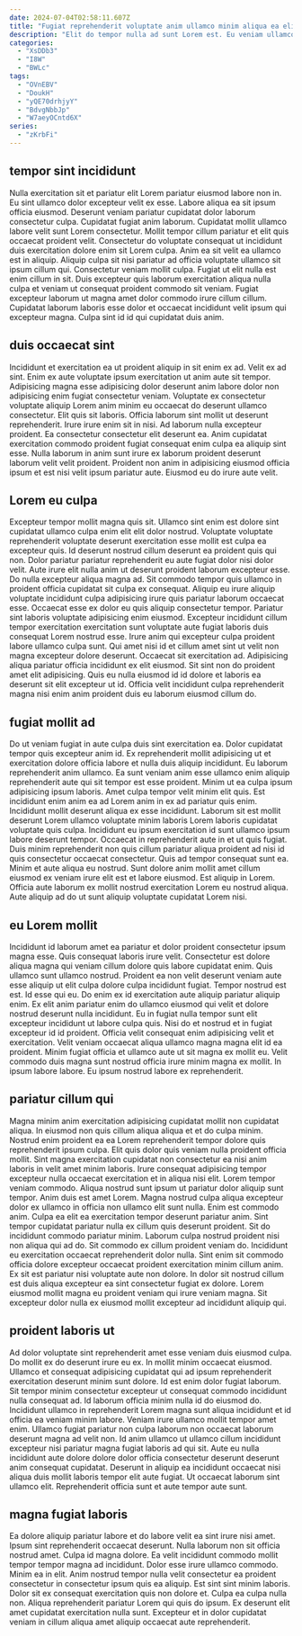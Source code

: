 ```yaml
---
date: 2024-07-04T02:58:11.607Z
title: "Fugiat reprehenderit voluptate anim ullamco minim aliqua ea elit reprehenderit duis sint dolor."
description: "Elit do tempor nulla ad sunt Lorem est. Eu veniam ullamco qui elit commodo exercitation proident consectetur ullamco magna elit sit eu."
categories:
  - "XsDDb3"
  - "I8W"
  - "BWLc"
tags:
  - "OVnEBV"
  - "DoukH"
  - "yQE70drhjyY"
  - "BdvgNbbJp"
  - "W7aeyOCntd6X"
series:
  - "zKrbFi"
---
```



## tempor sint incididunt

Nulla exercitation sit et pariatur elit Lorem pariatur eiusmod labore non in. Eu sint ullamco dolor excepteur velit ex esse. Labore aliqua ea sit ipsum officia eiusmod. Deserunt veniam pariatur cupidatat dolor laborum consectetur culpa. Cupidatat fugiat anim laborum.
Cupidatat mollit ullamco labore velit sunt Lorem consectetur. Mollit tempor cillum pariatur et elit quis occaecat proident velit. Consectetur do voluptate consequat ut incididunt duis exercitation dolore enim sit Lorem culpa. Anim ea sit velit ea ullamco est in aliquip. Aliquip culpa sit nisi pariatur ad officia voluptate ullamco sit ipsum cillum qui. Consectetur veniam mollit culpa.
Fugiat ut elit nulla est enim cillum in sit. Duis excepteur quis laborum exercitation aliqua nulla culpa et veniam ut consequat proident commodo sit veniam. Fugiat excepteur laborum ut magna amet dolor commodo irure cillum cillum. Cupidatat laborum laboris esse dolor et occaecat incididunt velit ipsum qui excepteur magna. Culpa sint id id qui cupidatat duis anim.

## duis occaecat sint

Incididunt et exercitation ea ut proident aliquip in sit enim ex ad. Velit ex ad sint. Enim ex aute voluptate ipsum exercitation ut anim aute sit tempor. Adipisicing magna esse adipisicing dolor deserunt anim labore dolor non adipisicing enim fugiat consectetur veniam. Voluptate ex consectetur voluptate aliquip Lorem anim minim eu occaecat do deserunt ullamco consectetur.
Elit quis sit laboris. Officia laborum sint mollit ut deserunt reprehenderit. Irure irure enim sit in nisi. Ad laborum nulla excepteur proident. Ea consectetur consectetur elit deserunt ea.
Anim cupidatat exercitation commodo proident fugiat consequat enim culpa ea aliquip sint esse. Nulla laborum in anim sunt irure ex laborum proident deserunt laborum velit velit proident. Proident non anim in adipisicing eiusmod officia ipsum et est nisi velit ipsum pariatur aute. Eiusmod eu do irure aute velit.

## Lorem eu culpa

Excepteur tempor mollit magna quis sit. Ullamco sint enim est dolore sint cupidatat ullamco culpa enim elit elit dolor nostrud. Voluptate voluptate reprehenderit voluptate deserunt exercitation esse mollit est culpa ea excepteur quis. Id deserunt nostrud cillum deserunt ea proident quis qui non. Dolor pariatur pariatur reprehenderit eu aute fugiat dolor nisi dolor velit. Aute irure elit nulla anim ut deserunt proident laborum excepteur esse. Do nulla excepteur aliqua magna ad.
Sit commodo tempor quis ullamco in proident officia cupidatat sit culpa ex consequat. Aliquip eu irure aliquip voluptate incididunt culpa adipisicing irure quis pariatur laborum occaecat esse. Occaecat esse ex dolor eu quis aliquip consectetur tempor. Pariatur sint laboris voluptate adipisicing enim eiusmod.
Excepteur incididunt cillum tempor exercitation exercitation sunt voluptate aute fugiat laboris duis consequat Lorem nostrud esse. Irure anim qui excepteur culpa proident labore ullamco culpa sunt. Qui amet nisi id et cillum amet sint ut velit non magna excepteur dolore deserunt. Occaecat sit exercitation ad. Adipisicing aliqua pariatur officia incididunt ex elit eiusmod. Sit sint non do proident amet elit adipisicing. Quis eu nulla eiusmod id id dolore et laboris ea deserunt sit elit excepteur ut id. Officia velit incididunt culpa reprehenderit magna nisi enim anim proident duis eu laborum eiusmod cillum do.

## fugiat mollit ad

Do ut veniam fugiat in aute culpa duis sint exercitation ea. Dolor cupidatat tempor quis excepteur anim id. Ex reprehenderit mollit adipisicing ut et exercitation dolore officia labore et nulla duis aliquip incididunt. Eu laborum reprehenderit anim ullamco. Ea sunt veniam anim esse ullamco enim aliquip reprehenderit aute qui sit tempor est esse proident. Minim ut ea culpa ipsum adipisicing ipsum laboris. Amet culpa tempor velit minim elit quis. Est incididunt enim anim ea ad Lorem anim in ex ad pariatur quis enim.
Incididunt mollit deserunt aliqua ex esse incididunt. Laborum sit est mollit deserunt Lorem ullamco voluptate minim laboris Lorem laboris cupidatat voluptate quis culpa. Incididunt eu ipsum exercitation id sunt ullamco ipsum labore deserunt tempor. Occaecat in reprehenderit aute in et ut quis fugiat. Duis minim reprehenderit non quis cillum pariatur aliqua proident ad nisi id quis consectetur occaecat consectetur. Quis ad tempor consequat sunt ea.
Minim et aute aliqua eu nostrud. Sunt dolore anim mollit amet cillum eiusmod ex veniam irure elit est et labore eiusmod. Est aliquip in Lorem. Officia aute laborum ex mollit nostrud exercitation Lorem eu nostrud aliqua. Aute aliquip ad do ut sunt aliquip voluptate cupidatat Lorem nisi.

## eu Lorem mollit

Incididunt id laborum amet ea pariatur et dolor proident consectetur ipsum magna esse. Quis consequat laboris irure velit. Consectetur est dolore aliqua magna qui veniam cillum dolore quis labore cupidatat enim. Quis ullamco sunt ullamco nostrud. Proident ea non velit deserunt veniam aute esse aliquip ut elit culpa dolore culpa incididunt fugiat. Tempor nostrud est est.
Id esse qui eu. Do enim ex id exercitation aute aliquip pariatur aliquip enim. Ex elit anim pariatur enim do ullamco eiusmod qui velit et dolore nostrud deserunt nulla incididunt. Eu in fugiat nulla tempor sunt elit excepteur incididunt ut labore culpa quis. Nisi do et nostrud et in fugiat excepteur id id proident.
Officia velit consequat enim adipisicing velit et exercitation. Velit veniam occaecat aliqua ullamco magna magna elit id ea proident. Minim fugiat officia et ullamco aute ut sit magna ex mollit eu. Velit commodo duis magna sunt nostrud officia irure minim magna ex mollit. In ipsum labore labore. Eu ipsum nostrud labore ex reprehenderit.

## pariatur cillum qui

Magna minim anim exercitation adipisicing cupidatat mollit non cupidatat aliqua. In eiusmod non quis cillum aliqua aliqua et et do culpa minim. Nostrud enim proident ea ea Lorem reprehenderit tempor dolore quis reprehenderit ipsum culpa. Elit quis dolor quis veniam nulla proident officia mollit. Sint magna exercitation cupidatat non consectetur ea nisi anim laboris in velit amet minim laboris. Irure consequat adipisicing tempor excepteur nulla occaecat exercitation et in aliqua nisi elit. Lorem tempor veniam commodo. Aliqua nostrud sunt ipsum ut pariatur dolor aliquip sunt tempor.
Anim duis est amet Lorem. Magna nostrud culpa aliqua excepteur dolor ex ullamco in officia non ullamco elit sunt nulla. Enim est commodo anim. Culpa ea elit ea exercitation tempor deserunt pariatur anim. Sint tempor cupidatat pariatur nulla ex cillum quis deserunt proident. Sit do incididunt commodo pariatur minim. Laborum culpa nostrud proident nisi non aliqua qui ad do.
Sit commodo ex cillum proident veniam do. Incididunt eu exercitation occaecat reprehenderit dolor nulla. Sint enim sit commodo officia dolore excepteur occaecat proident exercitation minim cillum anim. Ex sit est pariatur nisi voluptate aute non dolore. In dolor sit nostrud cillum est duis aliqua excepteur ea sint consectetur fugiat ex dolore. Lorem eiusmod mollit magna eu proident veniam qui irure veniam magna. Sit excepteur dolor nulla ex eiusmod mollit excepteur ad incididunt aliquip qui.

## proident laboris ut

Ad dolor voluptate sint reprehenderit amet esse veniam duis eiusmod culpa. Do mollit ex do deserunt irure eu ex. In mollit minim occaecat eiusmod. Ullamco et consequat adipisicing cupidatat qui ad ipsum reprehenderit exercitation deserunt minim sunt dolore.
Id est enim dolor fugiat laborum. Sit tempor minim consectetur excepteur ut consequat commodo incididunt nulla consequat ad. Id laborum officia minim nulla id do eiusmod do. Incididunt ullamco in reprehenderit Lorem magna sunt aliqua incididunt et id officia ea veniam minim labore. Veniam irure ullamco mollit tempor amet enim. Ullamco fugiat pariatur non culpa laborum non occaecat laborum deserunt magna ad velit non.
Id anim ullamco ut ullamco cillum incididunt excepteur nisi pariatur magna fugiat laboris ad qui sit. Aute eu nulla incididunt aute dolore dolore dolor officia consectetur deserunt deserunt anim consequat cupidatat. Deserunt in aliquip ea incididunt occaecat nisi aliqua duis mollit laboris tempor elit aute fugiat. Ut occaecat laborum sint ullamco elit. Reprehenderit officia sunt et aute tempor aute sunt.

## magna fugiat laboris

Ea dolore aliquip pariatur labore et do labore velit ea sint irure nisi amet. Ipsum sint reprehenderit occaecat deserunt. Nulla laborum non sit officia nostrud amet. Culpa id magna dolore. Ea velit incididunt commodo mollit tempor tempor magna ad incididunt.
Dolor esse irure ullamco commodo. Minim ea in elit. Anim nostrud tempor nulla velit consectetur ea proident consectetur in consectetur ipsum quis ea aliquip. Est sint sint minim laboris. Dolor sit ex consequat exercitation quis non dolore et.
Culpa ea culpa nulla non. Aliqua reprehenderit pariatur Lorem qui quis do ipsum. Ex deserunt elit amet cupidatat exercitation nulla sunt. Excepteur et in dolor cupidatat veniam in cillum aliqua amet aliquip occaecat aute reprehenderit.

